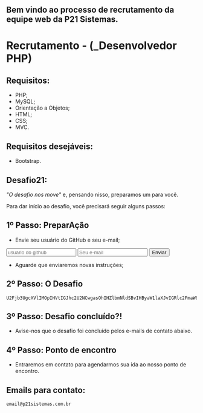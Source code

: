 ## Bem vindo ao processo de recrutamento da equipe web da P21 Sistemas.


# Recrutamento - (_Desenvolvedor PHP)

## Requisitos:
 - PHP;
 - MySQL;
 - Orientação a Objetos;
 - HTML;
 - CSS;
 - MVC.

## Requisitos desejáveis:
 - Bootstrap.

## Desafio21:

_"O desafio nos move"_ e, pensando nisso, preparamos um para você.

Para dar início ao desafio, você precisará seguir alguns passos:

## 1º Passo: PreparAção
 - Envie seu usuário do GitHub e seu e-mail;
 
 <form action="https://formspree.io/jerfeson@p21sistemas.com.br" method="POST" target="_blank">
	<input type="text" name="usuario_git_hub" placeholder="usuario do github" required>
	<input type="email" name="email" placeholder="Seu e-mail" required>
	<input type="submit" value="Enviar">
</form> 

 - Aguarde que enviaremos novas instruções;
	
## 2º Passo: O Desafio
	U2Fjb3UgcXVlIMOpIHVtIGJhc2U2NCwgasOhIHZlbmNldSBvIHByaW1laXJvIGRlc2FmaW8gOlAsIHV0aWxpemUgbyBsaW5rIHBhcmEgYWNlc3NhciBhIHDDoWdpbmEgZSB2aXN1YWxpemFyIG9zIGRldGFsaGVzIGRhIG1pc3PDo28gKGxpbmsp

## 3º Passo: Desafio concluído?! 
 - Avise-nos que o desafio foi concluído pelos e-mails de contato abaixo.
	
## 4º Passo: Ponto de encontro
 - Entraremos em contato para agendarmos sua ida ao nosso ponto de encontro.
 
## Emails para contato:
	email@p21sistemas.com.br


